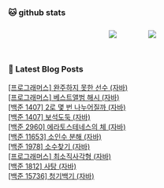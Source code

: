 
###  🐱 github stats  

<div id="main" align="center">
    <img src="https://github-readme-stats.vercel.app/api?username=peterica&count_private=true&show_icons=true&theme=radical"
        style="height: auto; margin-left: 20px; margin-right: 20px; padding: 10px;"/>
    <img src="https://github-readme-stats.vercel.app/api/top-langs/?username=peterica&layout=compact"   
        style="height: auto; margin-left: 20px; margin-right: 20px; padding: 10px;"/>
</div>

<br>

### 📕 Latest Blog Posts   

<a href ="https://seongbindb.tistory.com/198"> [프로그래머스] 완주하지 못한 선수 (자바) </a> <br><a href ="https://seongbindb.tistory.com/197"> [프로그래머스] 베스트앨범 해시 (자바) </a> <br><a href ="https://seongbindb.tistory.com/195"> [백준 1407] 2로 몇 번 나누어질까 (자바) </a> <br><a href ="https://seongbindb.tistory.com/194"> [백준 1407] 보석도둑 (자바) </a> <br><a href ="https://seongbindb.tistory.com/193"> [백준 2960] 에라토스테네스의 체 (자바) </a> <br><a href ="https://seongbindb.tistory.com/192"> [백준 11653] 소인수 분해 (자바) </a> <br><a href ="https://seongbindb.tistory.com/191"> [백준 1978] 소수찾기 (자바) </a> <br><a href ="https://seongbindb.tistory.com/190"> [프로그래머스] 최소직사각형 (자바) </a> <br><a href ="https://seongbindb.tistory.com/189"> [백준 1812] 사탕 (자바) </a> <br><a href ="https://seongbindb.tistory.com/188"> [백준 15736] 청기백기 (자바) </a> <br>